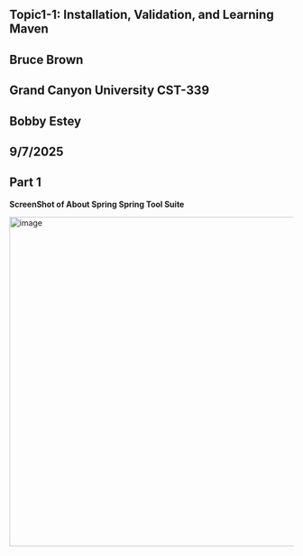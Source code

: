 ## Topic1-1: Installation, Validation, and Learning Maven
## Bruce Brown
## Grand Canyon University CST-339
## Bobby Estey
## 9/7/2025

## Part 1
<p><b>ScreenShot of About Spring Spring Tool Suite</b></p>
<img width="853" height="584" alt="image" src="https://github.com/user-attachments/assets/629541e6-ec5a-45b7-8068-b2cc75010029" />
